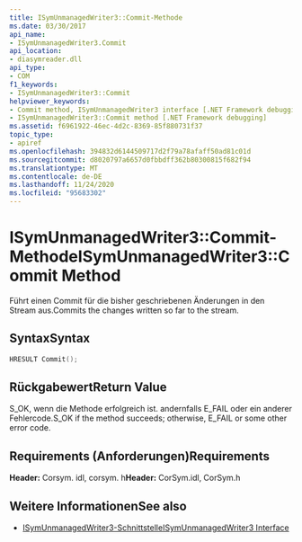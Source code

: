 ```yaml
---
title: ISymUnmanagedWriter3::Commit-Methode
ms.date: 03/30/2017
api_name:
- ISymUnmanagedWriter3.Commit
api_location:
- diasymreader.dll
api_type:
- COM
f1_keywords:
- ISymUnmanagedWriter3::Commit
helpviewer_keywords:
- Commit method, ISymUnmanagedWriter3 interface [.NET Framework debugging]
- ISymUnmanagedWriter3::Commit method [.NET Framework debugging]
ms.assetid: f6961922-46ec-4d2c-8369-85f880731f37
topic_type:
- apiref
ms.openlocfilehash: 394832d6144509717d2f79a78afaff50ad81c01d
ms.sourcegitcommit: d8020797a6657d0fbbdff362b80300815f682f94
ms.translationtype: MT
ms.contentlocale: de-DE
ms.lasthandoff: 11/24/2020
ms.locfileid: "95683302"
---
```

# <a name="isymunmanagedwriter3commit-method"></a><span data-ttu-id="7b332-102">ISymUnmanagedWriter3::Commit-Methode</span><span class="sxs-lookup"><span data-stu-id="7b332-102">ISymUnmanagedWriter3::Commit Method</span></span>

<span data-ttu-id="7b332-103">Führt einen Commit für die bisher geschriebenen Änderungen in den Stream aus.</span><span class="sxs-lookup"><span data-stu-id="7b332-103">Commits the changes written so far to the stream.</span></span>  
  
## <a name="syntax"></a><span data-ttu-id="7b332-104">Syntax</span><span class="sxs-lookup"><span data-stu-id="7b332-104">Syntax</span></span>  
  
```cpp  
HRESULT Commit();  
```  
  
## <a name="return-value"></a><span data-ttu-id="7b332-105">Rückgabewert</span><span class="sxs-lookup"><span data-stu-id="7b332-105">Return Value</span></span>  

 <span data-ttu-id="7b332-106">S_OK, wenn die Methode erfolgreich ist. andernfalls E_FAIL oder ein anderer Fehlercode.</span><span class="sxs-lookup"><span data-stu-id="7b332-106">S_OK if the method succeeds; otherwise, E_FAIL or some other error code.</span></span>  
  
## <a name="requirements"></a><span data-ttu-id="7b332-107">Requirements (Anforderungen)</span><span class="sxs-lookup"><span data-stu-id="7b332-107">Requirements</span></span>  

 <span data-ttu-id="7b332-108">**Header:** Corsym. idl, corsym. h</span><span class="sxs-lookup"><span data-stu-id="7b332-108">**Header:** CorSym.idl, CorSym.h</span></span>  
  
## <a name="see-also"></a><span data-ttu-id="7b332-109">Weitere Informationen</span><span class="sxs-lookup"><span data-stu-id="7b332-109">See also</span></span>

- [<span data-ttu-id="7b332-110">ISymUnmanagedWriter3-Schnittstelle</span><span class="sxs-lookup"><span data-stu-id="7b332-110">ISymUnmanagedWriter3 Interface</span></span>](isymunmanagedwriter3-interface.md)
